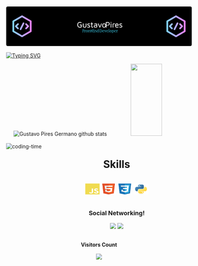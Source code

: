 ![Header](./header.png)

[![Typing SVG](https://readme-typing-svg.herokuapp.com/?color=36BCF7FF&size=35&center=true&vCenter=true&width=1000&lines=Hi+there%2C+be+welcome+%F0%9F%91%8B;I'm+Software+Developer+%F0%9F%91%A8%F0%9F%8F%BB%E2%80%8D%F0%9F%92%BB;Thanks+for+visit+my+GitHub🙋🏻‍♂️)](https://git.io/typing-svg)

<div align="center">  
  <img width="49%" height="195px" src="https://github-readme-stats.vercel.app/api?username=piresgusttavo&show_icons=true&count_private=true&hide_border=true&title_color=e6e6ff&icon_color=4d4dff&text_color=c9d1d9&bg_color=000080" alt="Gustavo Pires Germano github stats""/>
  <img width="41%" height="195px" src="https://github-readme-stats.vercel.app/api/top-langs/?username=piresgusttavo&layout=compact&langs_count=6&theme=tokyonight"/>
</div>
<div  align="center"> 
  <div style="display: inline_block"><br>
    <img align="left" height="250" alt="coding-time" src="code.gif">
    <h1 align="center">Skills</h1>
    
<div style="display: inline_block"><br>
  <img align="center" alt="Js" height="30" width="40" src="https://raw.githubusercontent.com/devicons/devicon/master/icons/javascript/javascript-plain.svg">
  <img align="center" alt="HTML" height="30" width="40" src="https://raw.githubusercontent.com/devicons/devicon/master/icons/html5/html5-original.svg">
  <img align="center" alt="CSS" height="30" width="40" src="https://raw.githubusercontent.com/devicons/devicon/master/icons/css3/css3-original.svg">
  <img align="center" alt="Python" height="30" width="40" src="https://raw.githubusercontent.com/devicons/devicon/master/icons/python/python-original.svg">
</div>
 
<br>
 
### Social Networking!
 
<div> 
  <a href = "mailto:gustavoo-p@hotmail.com"><img src="https://img.shields.io/badge/Microsoft_Outlook-0078D4?style=for-the-badge&logo=microsoft-outlook&logoColor=white" target="_blank"></a>
  <a href="https://www.linkedin.com/in/gustavo-pires10/" target="_blank"><img src="https://img.shields.io/badge/-LinkedIn-%230077B5?style=for-the-badge&logo=linkedin&logoColor=white" target="_blank"></a>
</div>

<div align="center">
<br><p align="centre"><b>Visitors Count</b></p>  
<p align="center"><img align="center" src="https://profile-counter.glitch.me/{piresgusttavo}/count.svg" /></p> 
</div>
